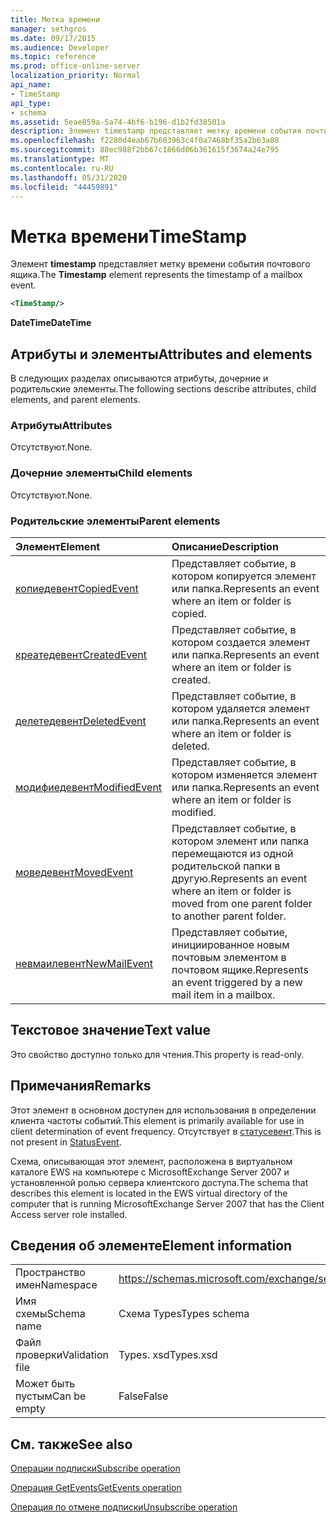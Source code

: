 ```yaml
---
title: Метка времени
manager: sethgros
ms.date: 09/17/2015
ms.audience: Developer
ms.topic: reference
ms.prod: office-online-server
localization_priority: Normal
api_name:
- TimeStamp
api_type:
- schema
ms.assetid: 5eae859a-5a74-4bf6-b196-d1b2fd38501a
description: Элемент timestamp представляет метку времени события почтового ящика.
ms.openlocfilehash: f2280d4eab67b603963c4f0a7468bf35a2b63a88
ms.sourcegitcommit: 88ec988f2bb67c1866d06b361615f3674a24e795
ms.translationtype: MT
ms.contentlocale: ru-RU
ms.lasthandoff: 05/31/2020
ms.locfileid: "44459891"
---
```

# <a name="timestamp"></a><span data-ttu-id="0365a-103">Метка времени</span><span class="sxs-lookup"><span data-stu-id="0365a-103">TimeStamp</span></span>

<span data-ttu-id="0365a-104">Элемент **timestamp** представляет метку времени события почтового ящика.</span><span class="sxs-lookup"><span data-stu-id="0365a-104">The **Timestamp** element represents the timestamp of a mailbox event.</span></span> 
  
```xml
<TimeStamp/>
```

 <span data-ttu-id="0365a-105">**DateTime**</span><span class="sxs-lookup"><span data-stu-id="0365a-105">**DateTime**</span></span>
## <a name="attributes-and-elements"></a><span data-ttu-id="0365a-106">Атрибуты и элементы</span><span class="sxs-lookup"><span data-stu-id="0365a-106">Attributes and elements</span></span>

<span data-ttu-id="0365a-107">В следующих разделах описываются атрибуты, дочерние и родительские элементы.</span><span class="sxs-lookup"><span data-stu-id="0365a-107">The following sections describe attributes, child elements, and parent elements.</span></span>
  
### <a name="attributes"></a><span data-ttu-id="0365a-108">Атрибуты</span><span class="sxs-lookup"><span data-stu-id="0365a-108">Attributes</span></span>

<span data-ttu-id="0365a-109">Отсутствуют.</span><span class="sxs-lookup"><span data-stu-id="0365a-109">None.</span></span>
  
### <a name="child-elements"></a><span data-ttu-id="0365a-110">Дочерние элементы</span><span class="sxs-lookup"><span data-stu-id="0365a-110">Child elements</span></span>

<span data-ttu-id="0365a-111">Отсутствуют.</span><span class="sxs-lookup"><span data-stu-id="0365a-111">None.</span></span>
  
### <a name="parent-elements"></a><span data-ttu-id="0365a-112">Родительские элементы</span><span class="sxs-lookup"><span data-stu-id="0365a-112">Parent elements</span></span>

|<span data-ttu-id="0365a-113">**Элемент**</span><span class="sxs-lookup"><span data-stu-id="0365a-113">**Element**</span></span>|<span data-ttu-id="0365a-114">**Описание**</span><span class="sxs-lookup"><span data-stu-id="0365a-114">**Description**</span></span>|
|:-----|:-----|
|[<span data-ttu-id="0365a-115">копиедевент</span><span class="sxs-lookup"><span data-stu-id="0365a-115">CopiedEvent</span></span>](copiedevent.md) <br/> |<span data-ttu-id="0365a-116">Представляет событие, в котором копируется элемент или папка.</span><span class="sxs-lookup"><span data-stu-id="0365a-116">Represents an event where an item or folder is copied.</span></span>  <br/> |
|[<span data-ttu-id="0365a-117">креатедевент</span><span class="sxs-lookup"><span data-stu-id="0365a-117">CreatedEvent</span></span>](createdevent.md) <br/> |<span data-ttu-id="0365a-118">Представляет событие, в котором создается элемент или папка.</span><span class="sxs-lookup"><span data-stu-id="0365a-118">Represents an event where an item or folder is created.</span></span>  <br/> |
|[<span data-ttu-id="0365a-119">делетедевент</span><span class="sxs-lookup"><span data-stu-id="0365a-119">DeletedEvent</span></span>](deletedevent.md) <br/> |<span data-ttu-id="0365a-120">Представляет событие, в котором удаляется элемент или папка.</span><span class="sxs-lookup"><span data-stu-id="0365a-120">Represents an event where an item or folder is deleted.</span></span>  <br/> |
|[<span data-ttu-id="0365a-121">модифиедевент</span><span class="sxs-lookup"><span data-stu-id="0365a-121">ModifiedEvent</span></span>](modifiedevent.md) <br/> |<span data-ttu-id="0365a-122">Представляет событие, в котором изменяется элемент или папка.</span><span class="sxs-lookup"><span data-stu-id="0365a-122">Represents an event where an item or folder is modified.</span></span>  <br/> |
|[<span data-ttu-id="0365a-123">моведевент</span><span class="sxs-lookup"><span data-stu-id="0365a-123">MovedEvent</span></span>](movedevent.md) <br/> |<span data-ttu-id="0365a-124">Представляет событие, в котором элемент или папка перемещаются из одной родительской папки в другую.</span><span class="sxs-lookup"><span data-stu-id="0365a-124">Represents an event where an item or folder is moved from one parent folder to another parent folder.</span></span>  <br/> |
|[<span data-ttu-id="0365a-125">невмаилевент</span><span class="sxs-lookup"><span data-stu-id="0365a-125">NewMailEvent</span></span>](newmailevent.md) <br/> |<span data-ttu-id="0365a-126">Представляет событие, инициированное новым почтовым элементом в почтовом ящике.</span><span class="sxs-lookup"><span data-stu-id="0365a-126">Represents an event triggered by a new mail item in a mailbox.</span></span>  <br/> |
   
## <a name="text-value"></a><span data-ttu-id="0365a-127">Текстовое значение</span><span class="sxs-lookup"><span data-stu-id="0365a-127">Text value</span></span>

<span data-ttu-id="0365a-128">Это свойство доступно только для чтения.</span><span class="sxs-lookup"><span data-stu-id="0365a-128">This property is read-only.</span></span>
  
## <a name="remarks"></a><span data-ttu-id="0365a-129">Примечания</span><span class="sxs-lookup"><span data-stu-id="0365a-129">Remarks</span></span>

<span data-ttu-id="0365a-130">Этот элемент в основном доступен для использования в определении клиента частоты событий.</span><span class="sxs-lookup"><span data-stu-id="0365a-130">This element is primarily available for use in client determination of event frequency.</span></span> <span data-ttu-id="0365a-131">Отсутствует в [статусевент](statusevent.md).</span><span class="sxs-lookup"><span data-stu-id="0365a-131">This is not present in [StatusEvent](statusevent.md).</span></span>
  
<span data-ttu-id="0365a-132">Схема, описывающая этот элемент, расположена в виртуальном каталоге EWS на компьютере с MicrosoftExchange Server 2007 и установленной ролью сервера клиентского доступа.</span><span class="sxs-lookup"><span data-stu-id="0365a-132">The schema that describes this element is located in the EWS virtual directory of the computer that is running MicrosoftExchange Server 2007 that has the Client Access server role installed.</span></span>
  
## <a name="element-information"></a><span data-ttu-id="0365a-133">Сведения об элементе</span><span class="sxs-lookup"><span data-stu-id="0365a-133">Element information</span></span>

|||
|:-----|:-----|
|<span data-ttu-id="0365a-134">Пространство имен</span><span class="sxs-lookup"><span data-stu-id="0365a-134">Namespace</span></span>  <br/> |https://schemas.microsoft.com/exchange/services/2006/types  <br/> |
|<span data-ttu-id="0365a-135">Имя схемы</span><span class="sxs-lookup"><span data-stu-id="0365a-135">Schema name</span></span>  <br/> |<span data-ttu-id="0365a-136">Схема Types</span><span class="sxs-lookup"><span data-stu-id="0365a-136">Types schema</span></span>  <br/> |
|<span data-ttu-id="0365a-137">Файл проверки</span><span class="sxs-lookup"><span data-stu-id="0365a-137">Validation file</span></span>  <br/> |<span data-ttu-id="0365a-138">Types. xsd</span><span class="sxs-lookup"><span data-stu-id="0365a-138">Types.xsd</span></span>  <br/> |
|<span data-ttu-id="0365a-139">Может быть пустым</span><span class="sxs-lookup"><span data-stu-id="0365a-139">Can be empty</span></span>  <br/> |<span data-ttu-id="0365a-140">False</span><span class="sxs-lookup"><span data-stu-id="0365a-140">False</span></span>  <br/> |
   
## <a name="see-also"></a><span data-ttu-id="0365a-141">См. также</span><span class="sxs-lookup"><span data-stu-id="0365a-141">See also</span></span>



[<span data-ttu-id="0365a-142">Операции подписки</span><span class="sxs-lookup"><span data-stu-id="0365a-142">Subscribe operation</span></span>](subscribe-operation.md)
  
[<span data-ttu-id="0365a-143">Операция GetEvents</span><span class="sxs-lookup"><span data-stu-id="0365a-143">GetEvents operation</span></span>](getevents-operation.md)
  
[<span data-ttu-id="0365a-144">Операция по отмене подписки</span><span class="sxs-lookup"><span data-stu-id="0365a-144">Unsubscribe operation</span></span>](unsubscribe-operation.md)

